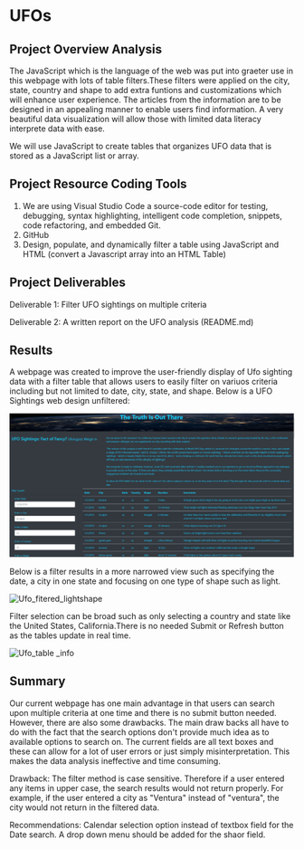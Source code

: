 # UFOs

## Project Overview Analysis

The JavaScript which is the language of the web was put into graeter use in this webpage with lots of table filters.These filters were applied on the city, state, country and shape to add extra funtions and customizations which will enhance user experience.
The articles from the information are to be designed in an appealing manner to enable users find information. A very beautiful data visualization will allow those with limited data literacy interprete data with ease.

We will use JavaScript to create tables that organizes UFO data that is stored as a JavaScript list or array.

## Project Resource Coding Tools

1. We are using Visual Studio Code a source-code editor for testing, debugging, syntax highlighting, intelligent code completion, snippets, code refactoring, and embedded Git.
2. GitHub
3. Design, populate, and dynamically filter a table using JavaScript and HTML (convert a Javascript array into an HTML Table)

## Project Deliverables

Deliverable 1: Filter UFO sightings on multiple criteria

Deliverable 2: A written report on the UFO analysis (README.md)

## Results

A webpage was created to improve the user-friendly display of Ufo sighting data with a filter table that allows users to easily filter on variuos criteria including but not limited to date, city, state, and shape. Below is a UFO Sightings web design unfiltered:

![Ufo_web_app](https://github.com/femiimam001/UFOs/blob/main/Resouces/Ufo_web_app.PNG)

Below is a filter results in a more narrowed view such as specifying the date, a city in one state and focusing on one type of shape such as light.

![Ufo_fitered_lightshape](https://github.com/femiimam001/UFOs/edit/main/Ufo_fitered_lightshape.PNG)

Filter selection can be broad such as only selecting a country and state like the United States, California.There is no needed Submit or Refresh button as the tables update in real time.

![Ufo_table _info](https://github.com/femiimam001/UFOs/edit/main/Ufo_table_info.PNG)

## Summary

Our current webpage has one main advantage in that users can search upon multiple criteria at one time and there is no submit button needed. However, there are also some drawbacks. The main draw backs all have to do with the fact that the search options don't provide much idea as to available options to search on. The current fields are all text boxes and these can allow for a lot of user errors or just simply misinterpretation. This makes the data analysis ineffective and time consuming.

Drawback:
The filter method is case sensitive. Therefore if a user entered any items in upper case, the search results would not return properly. For example, if the user entered a city as "Ventura" instead of "ventura", the city would not return in the filtered data.

Recommendations:
Calendar selection option instead of textbox field for the Date search.
A drop down menu should be added for the shaor field.
